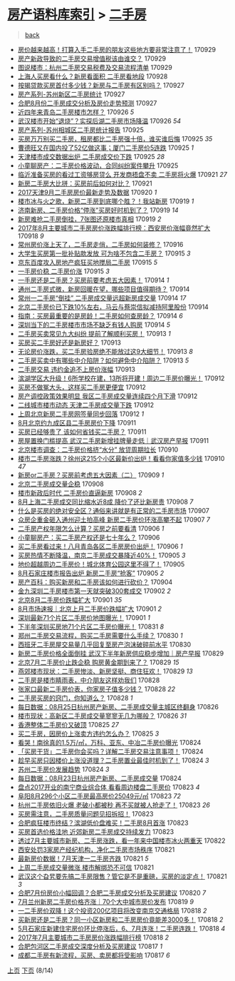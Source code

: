 [房产语料库索引](../../README.md)  > [二手房](二手房.md)
====
> [back](../README.md)

- [房价越来越高！打算入手二手房的朋友这些地方要非常注意了！](http://jkwz.applinzi.com/ittc/7018787252896007185.html#%E6%88%BF%E4%BB%B7%E8%B6%8A%E6%9D%A5%E8%B6%8A%E9%AB%98%EF%BC%81%E6%89%93%E7%AE%97%E5%85%A5%E6%89%8B%E4%BA%8C%E6%89%8B%E6%88%BF%E7%9A%84%E6%9C%8B%E5%8F%8B%E8%BF%99%E4%BA%9B%E5%9C%B0%E6%96%B9%E8%A6%81%E9%9D%9E%E5%B8%B8%E6%B3%A8%E6%84%8F%E4%BA%86%EF%BC%81) 170929  
- [房产新政导致的二手房交易增值税该由谁交？](http://jkwz.applinzi.com/ittc/7018744885975450641.html#%E6%88%BF%E4%BA%A7%E6%96%B0%E6%94%BF%E5%AF%BC%E8%87%B4%E7%9A%84%E4%BA%8C%E6%89%8B%E6%88%BF%E4%BA%A4%E6%98%93%E5%A2%9E%E5%80%BC%E7%A8%8E%E8%AF%A5%E7%94%B1%E8%B0%81%E4%BA%A4%EF%BC%9F) 170929  
- [图说楼市：杭州二手房交易税费及交易流程清单](http://jkwz.applinzi.com/ittc/7018661201251402768.html#%E5%9B%BE%E8%AF%B4%E6%A5%BC%E5%B8%82%EF%BC%9A%E6%9D%AD%E5%B7%9E%E4%BA%8C%E6%89%8B%E6%88%BF%E4%BA%A4%E6%98%93%E7%A8%8E%E8%B4%B9%E5%8F%8A%E4%BA%A4%E6%98%93%E6%B5%81%E7%A8%8B%E6%B8%85%E5%8D%95) 170929  
- [上海人买房看什么？新房看面积 二手房看地段](http://jkwz.applinzi.com/ittc/7018252795264893968.html#%E4%B8%8A%E6%B5%B7%E4%BA%BA%E4%B9%B0%E6%88%BF%E7%9C%8B%E4%BB%80%E4%B9%88%EF%BC%9F%E6%96%B0%E6%88%BF%E7%9C%8B%E9%9D%A2%E7%A7%AF+%E4%BA%8C%E6%89%8B%E6%88%BF%E7%9C%8B%E5%9C%B0%E6%AE%B5) 170928  
- [按揭贷款买房首付多少钱？新房与二手房有区别吗？](http://jkwz.applinzi.com/ittc/7018060714487579665.html#%E6%8C%89%E6%8F%AD%E8%B4%B7%E6%AC%BE%E4%B9%B0%E6%88%BF%E9%A6%96%E4%BB%98%E5%A4%9A%E5%B0%91%E9%92%B1%EF%BC%9F%E6%96%B0%E6%88%BF%E4%B8%8E%E4%BA%8C%E6%89%8B%E6%88%BF%E6%9C%89%E5%8C%BA%E5%88%AB%E5%90%97%EF%BC%9F) 170927  
- [房产系列-苏州新区二手房统计](http://jkwz.applinzi.com/ittc/7018048321409778704.html#%E6%88%BF%E4%BA%A7%E7%B3%BB%E5%88%97-%E8%8B%8F%E5%B7%9E%E6%96%B0%E5%8C%BA%E4%BA%8C%E6%89%8B%E6%88%BF%E7%BB%9F%E8%AE%A1) 170927  
- [合肥8月份二手房成交分析及房价走势预测](http://jkwz.applinzi.com/ittc/7017940845200933904.html#%E5%90%88%E8%82%A58%E6%9C%88%E4%BB%BD%E4%BA%8C%E6%89%8B%E6%88%BF%E6%88%90%E4%BA%A4%E5%88%86%E6%9E%90%E5%8F%8A%E6%88%BF%E4%BB%B7%E8%B5%B0%E5%8A%BF%E9%A2%84%E6%B5%8B) 170927  
- [近四年来青岛二手房楼市怎样？](http://jkwz.applinzi.com/ittc/7017564027776140304.html#%E8%BF%91%E5%9B%9B%E5%B9%B4%E6%9D%A5%E9%9D%92%E5%B2%9B%E4%BA%8C%E6%89%8B%E6%88%BF%E6%A5%BC%E5%B8%82%E6%80%8E%E6%A0%B7%EF%BC%9F) 170926 *5* 
- [武汉楼市开始“退烧”？实探后湖二手房市场降温](http://jkwz.applinzi.com/ittc/7017537487298364432.html#%E6%AD%A6%E6%B1%89%E6%A5%BC%E5%B8%82%E5%BC%80%E5%A7%8B%E2%80%9C%E9%80%80%E7%83%A7%E2%80%9D%EF%BC%9F%E5%AE%9E%E6%8E%A2%E5%90%8E%E6%B9%96%E4%BA%8C%E6%89%8B%E6%88%BF%E5%B8%82%E5%9C%BA%E9%99%8D%E6%B8%A9) 170926 *54* 
- [房产系列-苏州相城区二手房统计报告](http://jkwz.applinzi.com/ittc/7017363232283690001.html#%E6%88%BF%E4%BA%A7%E7%B3%BB%E5%88%97-%E8%8B%8F%E5%B7%9E%E7%9B%B8%E5%9F%8E%E5%8C%BA%E4%BA%8C%E6%89%8B%E6%88%BF%E7%BB%9F%E8%AE%A1%E6%8A%A5%E5%91%8A) 170925  
- [买房万万别买二手房，租房都比二手房强十倍，谁买谁后悔](http://jkwz.applinzi.com/ittc/7017360274275959825.html#%E4%B9%B0%E6%88%BF%E4%B8%87%E4%B8%87%E5%88%AB%E4%B9%B0%E4%BA%8C%E6%89%8B%E6%88%BF%EF%BC%8C%E7%A7%9F%E6%88%BF%E9%83%BD%E6%AF%94%E4%BA%8C%E6%89%8B%E6%88%BF%E5%BC%BA%E5%8D%81%E5%80%8D%EF%BC%8C%E8%B0%81%E4%B9%B0%E8%B0%81%E5%90%8E%E6%82%94) 170925 *35* 
- [曹德旺又在国内投了52亿做这事；厦门二手房价5连跌](http://jkwz.applinzi.com/ittc/7017282893687292944.html#%E6%9B%B9%E5%BE%B7%E6%97%BA%E5%8F%88%E5%9C%A8%E5%9B%BD%E5%86%85%E6%8A%95%E4%BA%8652%E4%BA%BF%E5%81%9A%E8%BF%99%E4%BA%8B%EF%BC%9B%E5%8E%A6%E9%97%A8%E4%BA%8C%E6%89%8B%E6%88%BF%E4%BB%B75%E8%BF%9E%E8%B7%8C) 170925 *1* 
- [天津楼市成交数据出炉 二手房成交价下跌](http://jkwz.applinzi.com/ittc/7017197995626595345.html#%E5%A4%A9%E6%B4%A5%E6%A5%BC%E5%B8%82%E6%88%90%E4%BA%A4%E6%95%B0%E6%8D%AE%E5%87%BA%E7%82%89+%E4%BA%8C%E6%89%8B%E6%88%BF%E6%88%90%E4%BA%A4%E4%BB%B7%E4%B8%8B%E8%B7%8C) 170925 *28* 
- [小童聊房产：二手房价格波动，合同纠纷案件攀升](http://jkwz.applinzi.com/ittc/7017166679531062288.html#%E5%B0%8F%E7%AB%A5%E8%81%8A%E6%88%BF%E4%BA%A7%EF%BC%9A%E4%BA%8C%E6%89%8B%E6%88%BF%E4%BB%B7%E6%A0%BC%E6%B3%A2%E5%8A%A8%EF%BC%8C%E5%90%88%E5%90%8C%E7%BA%A0%E7%BA%B7%E6%A1%88%E4%BB%B6%E6%94%80%E5%8D%87) 170925  
- [临沂准备买房的看过工资够房贷么 开发商捂盘不卖 二手房将火爆](http://jkwz.applinzi.com/ittc/7015802893486261264.html#%E4%B8%B4%E6%B2%82%E5%87%86%E5%A4%87%E4%B9%B0%E6%88%BF%E7%9A%84%E7%9C%8B%E8%BF%87%E5%B7%A5%E8%B5%84%E5%A4%9F%E6%88%BF%E8%B4%B7%E4%B9%88+%E5%BC%80%E5%8F%91%E5%95%86%E6%8D%82%E7%9B%98%E4%B8%8D%E5%8D%96+%E4%BA%8C%E6%89%8B%E6%88%BF%E5%B0%86%E7%81%AB%E7%88%86) 170921 *27* 
- [新房二手房大比拼：买房前后如何对比？](http://jkwz.applinzi.com/ittc/7015695078750946320.html#%E6%96%B0%E6%88%BF%E4%BA%8C%E6%89%8B%E6%88%BF%E5%A4%A7%E6%AF%94%E6%8B%BC%EF%BC%9A%E4%B9%B0%E6%88%BF%E5%89%8D%E5%90%8E%E5%A6%82%E4%BD%95%E5%AF%B9%E6%AF%94%EF%BC%9F) 170921  
- [2017天津9月二手房房价最新走势及数据](http://jkwz.applinzi.com/ittc/7015340125641507856.html#2017%E5%A4%A9%E6%B4%A59%E6%9C%88%E4%BA%8C%E6%89%8B%E6%88%BF%E6%88%BF%E4%BB%B7%E6%9C%80%E6%96%B0%E8%B5%B0%E5%8A%BF%E5%8F%8A%E6%95%B0%E6%8D%AE) 170920 *1* 
- [楼市冰与火之歌，新房二手房到底哪个胜？！我站新房](http://jkwz.applinzi.com/ittc/7015115264444859409.html#%E6%A5%BC%E5%B8%82%E5%86%B0%E4%B8%8E%E7%81%AB%E4%B9%8B%E6%AD%8C%EF%BC%8C%E6%96%B0%E6%88%BF%E4%BA%8C%E6%89%8B%E6%88%BF%E5%88%B0%E5%BA%95%E5%93%AA%E4%B8%AA%E8%83%9C%EF%BC%9F%EF%BC%81%E6%88%91%E7%AB%99%E6%96%B0%E6%88%BF) 170919 *1* 
- [济南新房、二手房价格“停涨”买房好时机到了？](http://jkwz.applinzi.com/ittc/7015073281512834064.html#%E6%B5%8E%E5%8D%97%E6%96%B0%E6%88%BF%E3%80%81%E4%BA%8C%E6%89%8B%E6%88%BF%E4%BB%B7%E6%A0%BC%E2%80%9C%E5%81%9C%E6%B6%A8%E2%80%9D%E4%B9%B0%E6%88%BF%E5%A5%BD%E6%97%B6%E6%9C%BA%E5%88%B0%E4%BA%86%EF%BC%9F) 170919 *14* 
- [新房难抢二手房倒挂，7张图还原楼市真相](http://jkwz.applinzi.com/ittc/7014965533710222352.html#%E6%96%B0%E6%88%BF%E9%9A%BE%E6%8A%A2%E4%BA%8C%E6%89%8B%E6%88%BF%E5%80%92%E6%8C%82%EF%BC%8C7%E5%BC%A0%E5%9B%BE%E8%BF%98%E5%8E%9F%E6%A5%BC%E5%B8%82%E7%9C%9F%E7%9B%B8) 170919 *2* 
- [2017年8月主要城市二手房房价涨跌幅排行榜：西安房价涨幅竟然扩大](http://jkwz.applinzi.com/ittc/7014623207171294225.html#2017%E5%B9%B48%E6%9C%88%E4%B8%BB%E8%A6%81%E5%9F%8E%E5%B8%82%E4%BA%8C%E6%89%8B%E6%88%BF%E6%88%BF%E4%BB%B7%E6%B6%A8%E8%B7%8C%E5%B9%85%E6%8E%92%E8%A1%8C%E6%A6%9C%EF%BC%9A%E8%A5%BF%E5%AE%89%E6%88%BF%E4%BB%B7%E6%B6%A8%E5%B9%85%E7%AB%9F%E7%84%B6%E6%89%A9%E5%A4%A7) 170918 *9* 
- [常州房价涨上天了，二手房走俏，二手房如何装修？](http://jkwz.applinzi.com/ittc/7013945391366800401.html#%E5%B8%B8%E5%B7%9E%E6%88%BF%E4%BB%B7%E6%B6%A8%E4%B8%8A%E5%A4%A9%E4%BA%86%EF%BC%8C%E4%BA%8C%E6%89%8B%E6%88%BF%E8%B5%B0%E4%BF%8F%EF%BC%8C%E4%BA%8C%E6%89%8B%E6%88%BF%E5%A6%82%E4%BD%95%E8%A3%85%E4%BF%AE%EF%BC%9F) 170916  
- [大学生买房第一批补贴款发放 可为啥不包含二手房？](http://jkwz.applinzi.com/ittc/7013671433300083729.html#%E5%A4%A7%E5%AD%A6%E7%94%9F%E4%B9%B0%E6%88%BF%E7%AC%AC%E4%B8%80%E6%89%B9%E8%A1%A5%E8%B4%B4%E6%AC%BE%E5%8F%91%E6%94%BE+%E5%8F%AF%E4%B8%BA%E5%95%A5%E4%B8%8D%E5%8C%85%E5%90%AB%E4%BA%8C%E6%89%8B%E6%88%BF%EF%BC%9F) 170915 *3* 
- [京东百度攻入房地产疯狂买地搅局二手房](http://jkwz.applinzi.com/ittc/7013568227807069201.html#%E4%BA%AC%E4%B8%9C%E7%99%BE%E5%BA%A6%E6%94%BB%E5%85%A5%E6%88%BF%E5%9C%B0%E4%BA%A7%E7%96%AF%E7%8B%82%E4%B9%B0%E5%9C%B0%E6%90%85%E5%B1%80%E4%BA%8C%E6%89%8B%E6%88%BF) 170915 *5* 
- [一手房价稳 二手房价涨](http://jkwz.applinzi.com/ittc/7013480106616685584.html#%E4%B8%80%E6%89%8B%E6%88%BF%E4%BB%B7%E7%A8%B3+%E4%BA%8C%E6%89%8B%E6%88%BF%E4%BB%B7%E6%B6%A8) 170915 *3* 
- [一手房还是二手房？买房前要考虑五大因素！](http://jkwz.applinzi.com/ittc/7013224435648300049.html#%E4%B8%80%E6%89%8B%E6%88%BF%E8%BF%98%E6%98%AF%E4%BA%8C%E6%89%8B%E6%88%BF%EF%BC%9F%E4%B9%B0%E6%88%BF%E5%89%8D%E8%A6%81%E8%80%83%E8%99%91%E4%BA%94%E5%A4%A7%E5%9B%A0%E7%B4%A0%EF%BC%81) 170914 *1* 
- [通州二手房式微，新房回暖在望，哪些项目值得期待？](http://jkwz.applinzi.com/ittc/7013207912523236368.html#%E9%80%9A%E5%B7%9E%E4%BA%8C%E6%89%8B%E6%88%BF%E5%BC%8F%E5%BE%AE%EF%BC%8C%E6%96%B0%E6%88%BF%E5%9B%9E%E6%9A%96%E5%9C%A8%E6%9C%9B%EF%BC%8C%E5%93%AA%E4%BA%9B%E9%A1%B9%E7%9B%AE%E5%80%BC%E5%BE%97%E6%9C%9F%E5%BE%85%EF%BC%9F) 170914  
- [常州一二手房“倒挂” 二手房成交量远超新房成交量](http://jkwz.applinzi.com/ittc/7013208554738287633.html#%E5%B8%B8%E5%B7%9E%E4%B8%80%E4%BA%8C%E6%89%8B%E6%88%BF%E2%80%9C%E5%80%92%E6%8C%82%E2%80%9D+%E4%BA%8C%E6%89%8B%E6%88%BF%E6%88%90%E4%BA%A4%E9%87%8F%E8%BF%9C%E8%B6%85%E6%96%B0%E6%88%BF%E6%88%90%E4%BA%A4%E9%87%8F) 170914 *17* 
- [北京二手房价已下跌10%左右，马云与蔡崇信拟减持阿里股份](http://jkwz.applinzi.com/ittc/7013192310161146640.html#%E5%8C%97%E4%BA%AC%E4%BA%8C%E6%89%8B%E6%88%BF%E4%BB%B7%E5%B7%B2%E4%B8%8B%E8%B7%8C10%25%E5%B7%A6%E5%8F%B3%EF%BC%8C%E9%A9%AC%E4%BA%91%E4%B8%8E%E8%94%A1%E5%B4%87%E4%BF%A1%E6%8B%9F%E5%87%8F%E6%8C%81%E9%98%BF%E9%87%8C%E8%82%A1%E4%BB%BD) 170914  
- [指南：买房最重要的是房龄！二手房如何查房龄？](http://jkwz.applinzi.com/ittc/7013097710943732752.html#%E6%8C%87%E5%8D%97%EF%BC%9A%E4%B9%B0%E6%88%BF%E6%9C%80%E9%87%8D%E8%A6%81%E7%9A%84%E6%98%AF%E6%88%BF%E9%BE%84%EF%BC%81%E4%BA%8C%E6%89%8B%E6%88%BF%E5%A6%82%E4%BD%95%E6%9F%A5%E6%88%BF%E9%BE%84%EF%BC%9F) 170914 *6* 
- [深圳当下的二手房楼市市场不缺乏有钱人购房](http://jkwz.applinzi.com/ittc/7013084203145757713.html#%E6%B7%B1%E5%9C%B3%E5%BD%93%E4%B8%8B%E7%9A%84%E4%BA%8C%E6%89%8B%E6%88%BF%E6%A5%BC%E5%B8%82%E5%B8%82%E5%9C%BA%E4%B8%8D%E7%BC%BA%E4%B9%8F%E6%9C%89%E9%92%B1%E4%BA%BA%E8%B4%AD%E6%88%BF) 170914 *5* 
- [二手房买卖常见九大纠纷 提前了解顺利买房！](http://jkwz.applinzi.com/ittc/7012860519537706000.html#%E4%BA%8C%E6%89%8B%E6%88%BF%E4%B9%B0%E5%8D%96%E5%B8%B8%E8%A7%81%E4%B9%9D%E5%A4%A7%E7%BA%A0%E7%BA%B7+%E6%8F%90%E5%89%8D%E4%BA%86%E8%A7%A3%E9%A1%BA%E5%88%A9%E4%B9%B0%E6%88%BF%EF%BC%81) 170913 *1* 
- [买房买二手房好还是新房好？](http://jkwz.applinzi.com/ittc/7012843145082176528.html#%E4%B9%B0%E6%88%BF%E4%B9%B0%E4%BA%8C%E6%89%8B%E6%88%BF%E5%A5%BD%E8%BF%98%E6%98%AF%E6%96%B0%E6%88%BF%E5%A5%BD%EF%BC%9F) 170913  
- [无论房价涨跌，买二手房验房绝不能放过这9大细节！](http://jkwz.applinzi.com/ittc/7012831603460670480.html#%E6%97%A0%E8%AE%BA%E6%88%BF%E4%BB%B7%E6%B6%A8%E8%B7%8C%EF%BC%8C%E4%B9%B0%E4%BA%8C%E6%89%8B%E6%88%BF%E9%AA%8C%E6%88%BF%E7%BB%9D%E4%B8%8D%E8%83%BD%E6%94%BE%E8%BF%87%E8%BF%999%E5%A4%A7%E7%BB%86%E8%8A%82%EF%BC%81) 170913 *8* 
- [二手房买卖中有哪些中介陷阱？如何避免中介陷阱？](http://jkwz.applinzi.com/ittc/7012737572563059728.html#%E4%BA%8C%E6%89%8B%E6%88%BF%E4%B9%B0%E5%8D%96%E4%B8%AD%E6%9C%89%E5%93%AA%E4%BA%9B%E4%B8%AD%E4%BB%8B%E9%99%B7%E9%98%B1%EF%BC%9F%E5%A6%82%E4%BD%95%E9%81%BF%E5%85%8D%E4%B8%AD%E4%BB%8B%E9%99%B7%E9%98%B1%EF%BC%9F) 170913 *5* 
- [二手房交易 违约金追不上房价涨幅](http://jkwz.applinzi.com/ittc/7012598265906987792.html#%E4%BA%8C%E6%89%8B%E6%88%BF%E4%BA%A4%E6%98%93+%E8%BF%9D%E7%BA%A6%E9%87%91%E8%BF%BD%E4%B8%8D%E4%B8%8A%E6%88%BF%E4%BB%B7%E6%B6%A8%E5%B9%85) 170913  
- [滨湖学区大升级！6所学校在建，13所将开建！周边二手房价曝光！](http://jkwz.applinzi.com/ittc/7012536863016092432.html#%E6%BB%A8%E6%B9%96%E5%AD%A6%E5%8C%BA%E5%A4%A7%E5%8D%87%E7%BA%A7%EF%BC%816%E6%89%80%E5%AD%A6%E6%A0%A1%E5%9C%A8%E5%BB%BA%EF%BC%8C13%E6%89%80%E5%B0%86%E5%BC%80%E5%BB%BA%EF%BC%81%E5%91%A8%E8%BE%B9%E4%BA%8C%E6%89%8B%E6%88%BF%E4%BB%B7%E6%9B%9D%E5%85%89%EF%BC%81) 170912  
- [买房不做冤大头，这样买二手房更便宜](http://jkwz.applinzi.com/ittc/7012506799071298576.html#%E4%B9%B0%E6%88%BF%E4%B8%8D%E5%81%9A%E5%86%A4%E5%A4%A7%E5%A4%B4%EF%BC%8C%E8%BF%99%E6%A0%B7%E4%B9%B0%E4%BA%8C%E6%89%8B%E6%88%BF%E6%9B%B4%E4%BE%BF%E5%AE%9C) 170912  
- [房产调控政策效果明显 我区二手房成交量连续四个月下滑](http://jkwz.applinzi.com/ittc/7012434852752933648.html#%E6%88%BF%E4%BA%A7%E8%B0%83%E6%8E%A7%E6%94%BF%E7%AD%96%E6%95%88%E6%9E%9C%E6%98%8E%E6%98%BE+%E6%88%91%E5%8C%BA%E4%BA%8C%E6%89%8B%E6%88%BF%E6%88%90%E4%BA%A4%E9%87%8F%E8%BF%9E%E7%BB%AD%E5%9B%9B%E4%B8%AA%E6%9C%88%E4%B8%8B%E6%BB%91) 170912  
- [二线城市楼市动态 天津二手房成交量下跌](http://jkwz.applinzi.com/ittc/7012415735257891600.html#%E4%BA%8C%E7%BA%BF%E5%9F%8E%E5%B8%82%E6%A5%BC%E5%B8%82%E5%8A%A8%E6%80%81+%E5%A4%A9%E6%B4%A5%E4%BA%8C%E6%89%8B%E6%88%BF%E6%88%90%E4%BA%A4%E9%87%8F%E4%B8%8B%E8%B7%8C) 170912  
- [上周北京新房二手房网签量同步回落](http://jkwz.applinzi.com/ittc/7012344659060458512.html#%E4%B8%8A%E5%91%A8%E5%8C%97%E4%BA%AC%E6%96%B0%E6%88%BF%E4%BA%8C%E6%89%8B%E6%88%BF%E7%BD%91%E7%AD%BE%E9%87%8F%E5%90%8C%E6%AD%A5%E5%9B%9E%E8%90%BD) 170912 *1* 
- [8月北京约九成区县二手房房价下降](http://jkwz.applinzi.com/ittc/7012080808972780305.html#8%E6%9C%88%E5%8C%97%E4%BA%AC%E7%BA%A6%E4%B9%9D%E6%88%90%E5%8C%BA%E5%8E%BF%E4%BA%8C%E6%89%8B%E6%88%BF%E6%88%BF%E4%BB%B7%E4%B8%8B%E9%99%8D) 170911  
- [买房已经够贵了 该如何省钱买二手房？](http://jkwz.applinzi.com/ittc/7012040840174896144.html#%E4%B9%B0%E6%88%BF%E5%B7%B2%E7%BB%8F%E5%A4%9F%E8%B4%B5%E4%BA%86+%E8%AF%A5%E5%A6%82%E4%BD%95%E7%9C%81%E9%92%B1%E4%B9%B0%E4%BA%8C%E6%89%8B%E6%88%BF%EF%BC%9F) 170911  
- [房屋置换门槛提高 武汉二手房新增挂牌量走低｜武汉房产早报](http://jkwz.applinzi.com/ittc/7011967553549894417.html#%E6%88%BF%E5%B1%8B%E7%BD%AE%E6%8D%A2%E9%97%A8%E6%A7%9B%E6%8F%90%E9%AB%98+%E6%AD%A6%E6%B1%89%E4%BA%8C%E6%89%8B%E6%88%BF%E6%96%B0%E5%A2%9E%E6%8C%82%E7%89%8C%E9%87%8F%E8%B5%B0%E4%BD%8E%EF%BD%9C%E6%AD%A6%E6%B1%89%E6%88%BF%E4%BA%A7%E6%97%A9%E6%8A%A5) 170911  
- [北京楼市调查：二手房价格挤“水分” 放贷周期拉长](http://jkwz.applinzi.com/ittc/7011771037254173457.html#%E5%8C%97%E4%BA%AC%E6%A5%BC%E5%B8%82%E8%B0%83%E6%9F%A5%EF%BC%9A%E4%BA%8C%E6%89%8B%E6%88%BF%E4%BB%B7%E6%A0%BC%E6%8C%A4%E2%80%9C%E6%B0%B4%E5%88%86%E2%80%9D+%E6%94%BE%E8%B4%B7%E5%91%A8%E6%9C%9F%E6%8B%89%E9%95%BF) 170910  
- [楼市二手房涨跌？徐州这215个小区最新价出炉！看看你家值多少钱](http://jkwz.applinzi.com/ittc/7011609662431167505.html#%E6%A5%BC%E5%B8%82%E4%BA%8C%E6%89%8B%E6%88%BF%E6%B6%A8%E8%B7%8C%EF%BC%9F%E5%BE%90%E5%B7%9E%E8%BF%99215%E4%B8%AA%E5%B0%8F%E5%8C%BA%E6%9C%80%E6%96%B0%E4%BB%B7%E5%87%BA%E7%82%89%EF%BC%81%E7%9C%8B%E7%9C%8B%E4%BD%A0%E5%AE%B6%E5%80%BC%E5%A4%9A%E5%B0%91%E9%92%B1) 170910 *47* 
- [新房or二手房？买房前考虑五大因素（二）](http://jkwz.applinzi.com/ittc/7011198649177211920.html#%E6%96%B0%E6%88%BFor%E4%BA%8C%E6%89%8B%E6%88%BF%EF%BC%9F%E4%B9%B0%E6%88%BF%E5%89%8D%E8%80%83%E8%99%91%E4%BA%94%E5%A4%A7%E5%9B%A0%E7%B4%A0%EF%BC%88%E4%BA%8C%EF%BC%89) 170909 *1* 
- [北京二手房成交量企稳](http://jkwz.applinzi.com/ittc/7010823278418215697.html#%E5%8C%97%E4%BA%AC%E4%BA%8C%E6%89%8B%E6%88%BF%E6%88%90%E4%BA%A4%E9%87%8F%E4%BC%81%E7%A8%B3) 170908  
- [楼市新政后时代 二手房价直逼新房](http://jkwz.applinzi.com/ittc/7010762046847845392.html#%E6%A5%BC%E5%B8%82%E6%96%B0%E6%94%BF%E5%90%8E%E6%97%B6%E4%BB%A3+%E4%BA%8C%E6%89%8B%E6%88%BF%E4%BB%B7%E7%9B%B4%E9%80%BC%E6%96%B0%E6%88%BF) 170908 *2* 
- [8月上海二手房成交同比缩水近8成 降价了还比新房贵](http://jkwz.applinzi.com/ittc/7010748994798748689.html#8%E6%9C%88%E4%B8%8A%E6%B5%B7%E4%BA%8C%E6%89%8B%E6%88%BF%E6%88%90%E4%BA%A4%E5%90%8C%E6%AF%94%E7%BC%A9%E6%B0%B4%E8%BF%918%E6%88%90+%E9%99%8D%E4%BB%B7%E4%BA%86%E8%BF%98%E6%AF%94%E6%96%B0%E6%88%BF%E8%B4%B5) 170908 *7* 
- [什么是买房的绝对安全区？通俗来讲就是有正常的二手房市场](http://jkwz.applinzi.com/ittc/7010627690070279184.html#%E4%BB%80%E4%B9%88%E6%98%AF%E4%B9%B0%E6%88%BF%E7%9A%84%E7%BB%9D%E5%AF%B9%E5%AE%89%E5%85%A8%E5%8C%BA%EF%BC%9F%E9%80%9A%E4%BF%97%E6%9D%A5%E8%AE%B2%E5%B0%B1%E6%98%AF%E6%9C%89%E6%AD%A3%E5%B8%B8%E7%9A%84%E4%BA%8C%E6%89%8B%E6%88%BF%E5%B8%82%E5%9C%BA) 170907  
- [众房企重金砸入通州迎土拍高峰 新房二手房价环涨高攀不起](http://jkwz.applinzi.com/ittc/7010602252895781904.html#%E4%BC%97%E6%88%BF%E4%BC%81%E9%87%8D%E9%87%91%E7%A0%B8%E5%85%A5%E9%80%9A%E5%B7%9E%E8%BF%8E%E5%9C%9F%E6%8B%8D%E9%AB%98%E5%B3%B0+%E6%96%B0%E6%88%BF%E4%BA%8C%E6%89%8B%E6%88%BF%E4%BB%B7%E7%8E%AF%E6%B6%A8%E9%AB%98%E6%94%80%E4%B8%8D%E8%B5%B7) 170907 *7* 
- [二手房产权年限怎么计算？买房之前要看清](http://jkwz.applinzi.com/ittc/7010242497492812817.html#%E4%BA%8C%E6%89%8B%E6%88%BF%E4%BA%A7%E6%9D%83%E5%B9%B4%E9%99%90%E6%80%8E%E4%B9%88%E8%AE%A1%E7%AE%97%EF%BC%9F%E4%B9%B0%E6%88%BF%E4%B9%8B%E5%89%8D%E8%A6%81%E7%9C%8B%E6%B8%85) 170906 *1* 
- [小童聊房产：买二手房产权还是七十年么？](http://jkwz.applinzi.com/ittc/7010200017229579280.html#%E5%B0%8F%E7%AB%A5%E8%81%8A%E6%88%BF%E4%BA%A7%EF%BC%9A%E4%B9%B0%E4%BA%8C%E6%89%8B%E6%88%BF%E4%BA%A7%E6%9D%83%E8%BF%98%E6%98%AF%E4%B8%83%E5%8D%81%E5%B9%B4%E4%B9%88%EF%BC%9F) 170906  
- [买二手房看过来！八月青岛各区二手房房价出炉！](http://jkwz.applinzi.com/ittc/7009976004301554705.html#%E4%B9%B0%E4%BA%8C%E6%89%8B%E6%88%BF%E7%9C%8B%E8%BF%87%E6%9D%A5%EF%BC%81%E5%85%AB%E6%9C%88%E9%9D%92%E5%B2%9B%E5%90%84%E5%8C%BA%E4%BA%8C%E6%89%8B%E6%88%BF%E6%88%BF%E4%BB%B7%E5%87%BA%E7%82%89%EF%BC%81) 170906 *1* 
- [买房热情不断降温，南京二手房成交暴降近40%！](http://jkwz.applinzi.com/ittc/7009850436763517968.html#%E4%B9%B0%E6%88%BF%E7%83%AD%E6%83%85%E4%B8%8D%E6%96%AD%E9%99%8D%E6%B8%A9%EF%BC%8C%E5%8D%97%E4%BA%AC%E4%BA%8C%E6%89%8B%E6%88%BF%E6%88%90%E4%BA%A4%E6%9A%B4%E9%99%8D%E8%BF%9140%25%EF%BC%81) 170905 *3* 
- [地价超越周边二手房价！城北体育公园这里不得了！](http://jkwz.applinzi.com/ittc/7009771796746994705.html#%E5%9C%B0%E4%BB%B7%E8%B6%85%E8%B6%8A%E5%91%A8%E8%BE%B9%E4%BA%8C%E6%89%8B%E6%88%BF%E4%BB%B7%EF%BC%81%E5%9F%8E%E5%8C%97%E4%BD%93%E8%82%B2%E5%85%AC%E5%9B%AD%E8%BF%99%E9%87%8C%E4%B8%8D%E5%BE%97%E4%BA%86%EF%BC%81) 170905  
- [8月石家庄楼市报告出炉 新房二手房“抢客”](http://jkwz.applinzi.com/ittc/7009754175322457104.html#8%E6%9C%88%E7%9F%B3%E5%AE%B6%E5%BA%84%E6%A5%BC%E5%B8%82%E6%8A%A5%E5%91%8A%E5%87%BA%E7%82%89+%E6%96%B0%E6%88%BF%E4%BA%8C%E6%89%8B%E6%88%BF%E2%80%9C%E6%8A%A2%E5%AE%A2%E2%80%9D) 170905 *2* 
- [房产百科：购买新房和二手房该如何进行砍价？](http://jkwz.applinzi.com/ittc/7009385962470376465.html#%E6%88%BF%E4%BA%A7%E7%99%BE%E7%A7%91%EF%BC%9A%E8%B4%AD%E4%B9%B0%E6%96%B0%E6%88%BF%E5%92%8C%E4%BA%8C%E6%89%8B%E6%88%BF%E8%AF%A5%E5%A6%82%E4%BD%95%E8%BF%9B%E8%A1%8C%E7%A0%8D%E4%BB%B7%EF%BC%9F) 170904  
- [金九深圳二手房楼市第一天就突破300套成交](http://jkwz.applinzi.com/ittc/7008653805556859920.html#%E9%87%91%E4%B9%9D%E6%B7%B1%E5%9C%B3%E4%BA%8C%E6%89%8B%E6%88%BF%E6%A5%BC%E5%B8%82%E7%AC%AC%E4%B8%80%E5%A4%A9%E5%B0%B1%E7%AA%81%E7%A0%B4300%E5%A5%97%E6%88%90%E4%BA%A4) 170902 *2* 
- [北京8月二手房价跌幅扩大](http://jkwz.applinzi.com/ittc/7008433320495678480.html#%E5%8C%97%E4%BA%AC8%E6%9C%88%E4%BA%8C%E6%89%8B%E6%88%BF%E4%BB%B7%E8%B7%8C%E5%B9%85%E6%89%A9%E5%A4%A7) 170901 *35* 
- [8月市场速报｜北京上月二手房价跌幅扩大](http://jkwz.applinzi.com/ittc/7008431193236964368.html#8%E6%9C%88%E5%B8%82%E5%9C%BA%E9%80%9F%E6%8A%A5%EF%BD%9C%E5%8C%97%E4%BA%AC%E4%B8%8A%E6%9C%88%E4%BA%8C%E6%89%8B%E6%88%BF%E4%BB%B7%E8%B7%8C%E5%B9%85%E6%89%A9%E5%A4%A7) 170901 *2* 
- [深圳最新71个片区二手房价地图曝光！](http://jkwz.applinzi.com/ittc/7008282148250059793.html#%E6%B7%B1%E5%9C%B3%E6%9C%80%E6%96%B071%E4%B8%AA%E7%89%87%E5%8C%BA%E4%BA%8C%E6%89%8B%E6%88%BF%E4%BB%B7%E5%9C%B0%E5%9B%BE%E6%9B%9D%E5%85%89%EF%BC%81) 170901 *1* 
- [下半年深圳买房地71个片区二手房价曝光！](http://jkwz.applinzi.com/ittc/7008001824215532560.html#%E4%B8%8B%E5%8D%8A%E5%B9%B4%E6%B7%B1%E5%9C%B3%E4%B9%B0%E6%88%BF%E5%9C%B071%E4%B8%AA%E7%89%87%E5%8C%BA%E4%BA%8C%E6%89%8B%E6%88%BF%E4%BB%B7%E6%9B%9D%E5%85%89%EF%BC%81) 170831 *8* 
- [郑州二手房交易流程，购买二手房需要什么手续？](http://jkwz.applinzi.com/ittc/7007622534928008208.html#%E9%83%91%E5%B7%9E%E4%BA%8C%E6%89%8B%E6%88%BF%E4%BA%A4%E6%98%93%E6%B5%81%E7%A8%8B%EF%BC%8C%E8%B4%AD%E4%B9%B0%E4%BA%8C%E6%89%8B%E6%88%BF%E9%9C%80%E8%A6%81%E4%BB%80%E4%B9%88%E6%89%8B%E7%BB%AD%EF%BC%9F) 170830 *1* 
- [西班牙二手房屋交易量几乎回复至房产泡沫破碎前水平](http://jkwz.applinzi.com/ittc/7007525390640481296.html#%E8%A5%BF%E7%8F%AD%E7%89%99%E4%BA%8C%E6%89%8B%E6%88%BF%E5%B1%8B%E4%BA%A4%E6%98%93%E9%87%8F%E5%87%A0%E4%B9%8E%E5%9B%9E%E5%A4%8D%E8%87%B3%E6%88%BF%E4%BA%A7%E6%B3%A1%E6%B2%AB%E7%A0%B4%E7%A2%8E%E5%89%8D%E6%B0%B4%E5%B9%B3) 170830  
- [新房二手房价格全面倒挂 武汉下半年新房供应稳步增加｜房产早报](http://jkwz.applinzi.com/ittc/7007157858603631632.html#%E6%96%B0%E6%88%BF%E4%BA%8C%E6%89%8B%E6%88%BF%E4%BB%B7%E6%A0%BC%E5%85%A8%E9%9D%A2%E5%80%92%E6%8C%82+%E6%AD%A6%E6%B1%89%E4%B8%8B%E5%8D%8A%E5%B9%B4%E6%96%B0%E6%88%BF%E4%BE%9B%E5%BA%94%E7%A8%B3%E6%AD%A5%E5%A2%9E%E5%8A%A0%EF%BD%9C%E6%88%BF%E4%BA%A7%E6%97%A9%E6%8A%A5) 170829  
- [北京7月二手房价止跌企稳 购房黄金期到来了？](http://jkwz.applinzi.com/ittc/7007156996623827984.html#%E5%8C%97%E4%BA%AC7%E6%9C%88%E4%BA%8C%E6%89%8B%E6%88%BF%E4%BB%B7%E6%AD%A2%E8%B7%8C%E4%BC%81%E7%A8%B3+%E8%B4%AD%E6%88%BF%E9%BB%84%E9%87%91%E6%9C%9F%E5%88%B0%E6%9D%A5%E4%BA%86%EF%BC%9F) 170829 *15* 
- [燕郊楼市现状：二手房惨淡、新房坚挺、商住狂欢！](http://jkwz.applinzi.com/ittc/7007148117018018832.html#%E7%87%95%E9%83%8A%E6%A5%BC%E5%B8%82%E7%8E%B0%E7%8A%B6%EF%BC%9A%E4%BA%8C%E6%89%8B%E6%88%BF%E6%83%A8%E6%B7%A1%E3%80%81%E6%96%B0%E6%88%BF%E5%9D%9A%E6%8C%BA%E3%80%81%E5%95%86%E4%BD%8F%E7%8B%82%E6%AC%A2%EF%BC%81) 170829 *13* 
- [二手房是楼市睛雨表，中介朋友这样劝我们](http://jkwz.applinzi.com/ittc/7006904154872874000.html#%E4%BA%8C%E6%89%8B%E6%88%BF%E6%98%AF%E6%A5%BC%E5%B8%82%E7%9D%9B%E9%9B%A8%E8%A1%A8%EF%BC%8C%E4%B8%AD%E4%BB%8B%E6%9C%8B%E5%8F%8B%E8%BF%99%E6%A0%B7%E5%8A%9D%E6%88%91%E4%BB%AC) 170828  
- [张家口最新二手房价表，你家房子值多少钱？](http://jkwz.applinzi.com/ittc/7006846496094553105.html#%E5%BC%A0%E5%AE%B6%E5%8F%A3%E6%9C%80%E6%96%B0%E4%BA%8C%E6%89%8B%E6%88%BF%E4%BB%B7%E8%A1%A8%EF%BC%8C%E4%BD%A0%E5%AE%B6%E6%88%BF%E5%AD%90%E5%80%BC%E5%A4%9A%E5%B0%91%E9%92%B1%EF%BC%9F) 170828 *22* 
- [二手房买房的窍门，你知道么？](http://jkwz.applinzi.com/ittc/7006810446269776913.html#%E4%BA%8C%E6%89%8B%E6%88%BF%E4%B9%B0%E6%88%BF%E7%9A%84%E7%AA%8D%E9%97%A8%EF%BC%8C%E4%BD%A0%E7%9F%A5%E9%81%93%E4%B9%88%EF%BC%9F) 170828 *1* 
- [每日数据：08月25日杭州房产新房、二手房成交量主城区终翻身](http://jkwz.applinzi.com/ittc/7005905989260542993.html#%E6%AF%8F%E6%97%A5%E6%95%B0%E6%8D%AE%EF%BC%9A08%E6%9C%8825%E6%97%A5%E6%9D%AD%E5%B7%9E%E6%88%BF%E4%BA%A7%E6%96%B0%E6%88%BF%E3%80%81%E4%BA%8C%E6%89%8B%E6%88%BF%E6%88%90%E4%BA%A4%E9%87%8F%E4%B8%BB%E5%9F%8E%E5%8C%BA%E7%BB%88%E7%BF%BB%E8%BA%AB) 170826  
- [楼市现状：高新区二手房成交量寥寥无几为哪般？](http://jkwz.applinzi.com/ittc/7005894030649721872.html#%E6%A5%BC%E5%B8%82%E7%8E%B0%E7%8A%B6%EF%BC%9A%E9%AB%98%E6%96%B0%E5%8C%BA%E4%BA%8C%E6%89%8B%E6%88%BF%E6%88%90%E4%BA%A4%E9%87%8F%E5%AF%A5%E5%AF%A5%E6%97%A0%E5%87%A0%E4%B8%BA%E5%93%AA%E8%88%AC%EF%BC%9F) 170826 *31* 
- [香港整体二手房价又破顶](http://jkwz.applinzi.com/ittc/7005785401086968848.html#%E9%A6%99%E6%B8%AF%E6%95%B4%E4%BD%93%E4%BA%8C%E6%89%8B%E6%88%BF%E4%BB%B7%E5%8F%88%E7%A0%B4%E9%A1%B6) 170825 *27* 
- [买二手房，因房价上涨卖方违约怎么办？](http://jkwz.applinzi.com/ittc/7005760952577033232.html#%E4%B9%B0%E4%BA%8C%E6%89%8B%E6%88%BF%EF%BC%8C%E5%9B%A0%E6%88%BF%E4%BB%B7%E4%B8%8A%E6%B6%A8%E5%8D%96%E6%96%B9%E8%BF%9D%E7%BA%A6%E6%80%8E%E4%B9%88%E5%8A%9E%EF%BC%9F) 170825 *3* 
- [看哭！南徐真的1.5万/㎡，万科、亚东、中冶二手房价曝光](http://jkwz.applinzi.com/ittc/7005477605334320144.html#%E7%9C%8B%E5%93%AD%EF%BC%81%E5%8D%97%E5%BE%90%E7%9C%9F%E7%9A%841.5%E4%B8%87%2F%E3%8E%A1%EF%BC%8C%E4%B8%87%E7%A7%91%E3%80%81%E4%BA%9A%E4%B8%9C%E3%80%81%E4%B8%AD%E5%86%B6%E4%BA%8C%E6%89%8B%E6%88%BF%E4%BB%B7%E6%9B%9D%E5%85%89) 170824  
- [「买房干货」二手房你会买吗？详解二手房交易注意事项！](http://jkwz.applinzi.com/ittc/7005419718675268625.html#%E3%80%8C%E4%B9%B0%E6%88%BF%E5%B9%B2%E8%B4%A7%E3%80%8D%E4%BA%8C%E6%89%8B%E6%88%BF%E4%BD%A0%E4%BC%9A%E4%B9%B0%E5%90%97%EF%BC%9F%E8%AF%A6%E8%A7%A3%E4%BA%8C%E6%89%8B%E6%88%BF%E4%BA%A4%E6%98%93%E6%B3%A8%E6%84%8F%E4%BA%8B%E9%A1%B9%EF%BC%81) 170824  
- [趁早买房只因楼价上涨没道理？二手房置业最佳时机到了！](http://jkwz.applinzi.com/ittc/7005263211765695504.html#%E8%B6%81%E6%97%A9%E4%B9%B0%E6%88%BF%E5%8F%AA%E5%9B%A0%E6%A5%BC%E4%BB%B7%E4%B8%8A%E6%B6%A8%E6%B2%A1%E9%81%93%E7%90%86%EF%BC%9F%E4%BA%8C%E6%89%8B%E6%88%BF%E7%BD%AE%E4%B8%9A%E6%9C%80%E4%BD%B3%E6%97%B6%E6%9C%BA%E5%88%B0%E4%BA%86%EF%BC%81) 170824 *3* 
- [苏州二手房价发展趋势](http://jkwz.applinzi.com/ittc/7005188137104704273.html#%E8%8B%8F%E5%B7%9E%E4%BA%8C%E6%89%8B%E6%88%BF%E4%BB%B7%E5%8F%91%E5%B1%95%E8%B6%8B%E5%8A%BF) 170824 *3* 
- [每日数据：08月23日杭州房产新房、二手房成交量](http://jkwz.applinzi.com/ittc/7005157027943547921.html#%E6%AF%8F%E6%97%A5%E6%95%B0%E6%8D%AE%EF%BC%9A08%E6%9C%8823%E6%97%A5%E6%9D%AD%E5%B7%9E%E6%88%BF%E4%BA%A7%E6%96%B0%E6%88%BF%E3%80%81%E4%BA%8C%E6%89%8B%E6%88%BF%E6%88%90%E4%BA%A4%E9%87%8F) 170824  
- [盘点2017开业的南宁商业综合体 看看周边楼盘二手房价](http://jkwz.applinzi.com/ittc/7005038913331397648.html#%E7%9B%98%E7%82%B92017%E5%BC%80%E4%B8%9A%E7%9A%84%E5%8D%97%E5%AE%81%E5%95%86%E4%B8%9A%E7%BB%BC%E5%90%88%E4%BD%93+%E7%9C%8B%E7%9C%8B%E5%91%A8%E8%BE%B9%E6%A5%BC%E7%9B%98%E4%BA%8C%E6%89%8B%E6%88%BF%E4%BB%B7) 170823 *4* 
- [阜阳8月296个小区二手房最高房价25049元/㎡](http://jkwz.applinzi.com/ittc/7005017576105837584.html#%E9%98%9C%E9%98%B38%E6%9C%88296%E4%B8%AA%E5%B0%8F%E5%8C%BA%E4%BA%8C%E6%89%8B%E6%88%BF%E6%9C%80%E9%AB%98%E6%88%BF%E4%BB%B725049%E5%85%83%2F%E3%8E%A1) 170823 *72* 
- [杭州二手房依旧火爆 老破小都被秒 再不买就被人抢走了！](http://jkwz.applinzi.com/ittc/7005013022094148625.html#%E6%9D%AD%E5%B7%9E%E4%BA%8C%E6%89%8B%E6%88%BF%E4%BE%9D%E6%97%A7%E7%81%AB%E7%88%86+%E8%80%81%E7%A0%B4%E5%B0%8F%E9%83%BD%E8%A2%AB%E7%A7%92+%E5%86%8D%E4%B8%8D%E4%B9%B0%E5%B0%B1%E8%A2%AB%E4%BA%BA%E6%8A%A2%E8%B5%B0%E4%BA%86%EF%BC%81) 170823 *26* 
- [买房需注意，二手房质量问题见招拆招！](http://jkwz.applinzi.com/ittc/7004961873165026320.html#%E4%B9%B0%E6%88%BF%E9%9C%80%E6%B3%A8%E6%84%8F%EF%BC%8C%E4%BA%8C%E6%89%8B%E6%88%BF%E8%B4%A8%E9%87%8F%E9%97%AE%E9%A2%98%E8%A7%81%E6%8B%9B%E6%8B%86%E6%8B%9B%EF%BC%81) 170823  
- [合肥疯狂楼市终结？滨湖低价盘难买！二手房8月首涨](http://jkwz.applinzi.com/ittc/7004924344227333136.html#%E5%90%88%E8%82%A5%E7%96%AF%E7%8B%82%E6%A5%BC%E5%B8%82%E7%BB%88%E7%BB%93%EF%BC%9F%E6%BB%A8%E6%B9%96%E4%BD%8E%E4%BB%B7%E7%9B%98%E9%9A%BE%E4%B9%B0%EF%BC%81%E4%BA%8C%E6%89%8B%E6%88%BF8%E6%9C%88%E9%A6%96%E6%B6%A8) 170823  
- [买房首选价格洼地 近郊新房二手房成交持续发力](http://jkwz.applinzi.com/ittc/7004780624190374928.html#%E4%B9%B0%E6%88%BF%E9%A6%96%E9%80%89%E4%BB%B7%E6%A0%BC%E6%B4%BC%E5%9C%B0+%E8%BF%91%E9%83%8A%E6%96%B0%E6%88%BF%E4%BA%8C%E6%89%8B%E6%88%BF%E6%88%90%E4%BA%A4%E6%8C%81%E7%BB%AD%E5%8F%91%E5%8A%9B) 170823  
- [透过7月主要城市新房、二手房涨跌，看一年来中国楼市冰火两重天](http://jkwz.applinzi.com/ittc/7004604371156075537.html#%E9%80%8F%E8%BF%877%E6%9C%88%E4%B8%BB%E8%A6%81%E5%9F%8E%E5%B8%82%E6%96%B0%E6%88%BF%E3%80%81%E4%BA%8C%E6%89%8B%E6%88%BF%E6%B6%A8%E8%B7%8C%EF%BC%8C%E7%9C%8B%E4%B8%80%E5%B9%B4%E6%9D%A5%E4%B8%AD%E5%9B%BD%E6%A5%BC%E5%B8%82%E5%86%B0%E7%81%AB%E4%B8%A4%E9%87%8D%E5%A4%A9) 170822  
- [西安处罚3家房产经纪机构，净化二手房市场秩序](http://jkwz.applinzi.com/ittc/7004388650396419089.html#%E8%A5%BF%E5%AE%89%E5%A4%84%E7%BD%9A3%E5%AE%B6%E6%88%BF%E4%BA%A7%E7%BB%8F%E7%BA%AA%E6%9C%BA%E6%9E%84%EF%BC%8C%E5%87%80%E5%8C%96%E4%BA%8C%E6%89%8B%E6%88%BF%E5%B8%82%E5%9C%BA%E7%A7%A9%E5%BA%8F) 170821  
- [最新房价数据！7月天津一二手房齐跌](http://jkwz.applinzi.com/ittc/7004336325220893712.html#%E6%9C%80%E6%96%B0%E6%88%BF%E4%BB%B7%E6%95%B0%E6%8D%AE%EF%BC%817%E6%9C%88%E5%A4%A9%E6%B4%A5%E4%B8%80%E4%BA%8C%E6%89%8B%E6%88%BF%E9%BD%90%E8%B7%8C) 170821 *5* 
- [上周二手房成交量微涨 楼市解绑恐不可信](http://jkwz.applinzi.com/ittc/7004327722531423248.html#%E4%B8%8A%E5%91%A8%E4%BA%8C%E6%89%8B%E6%88%BF%E6%88%90%E4%BA%A4%E9%87%8F%E5%BE%AE%E6%B6%A8+%E6%A5%BC%E5%B8%82%E8%A7%A3%E7%BB%91%E6%81%90%E4%B8%8D%E5%8F%AF%E4%BF%A1) 170821  
- [武汉这个旮旯要先搞二手房限售？管它是不是重磅，买房的淡定点！](http://jkwz.applinzi.com/ittc/7004193168327967761.html#%E6%AD%A6%E6%B1%89%E8%BF%99%E4%B8%AA%E6%97%AE%E6%97%AF%E8%A6%81%E5%85%88%E6%90%9E%E4%BA%8C%E6%89%8B%E6%88%BF%E9%99%90%E5%94%AE%EF%BC%9F%E7%AE%A1%E5%AE%83%E6%98%AF%E4%B8%8D%E6%98%AF%E9%87%8D%E7%A3%85%EF%BC%8C%E4%B9%B0%E6%88%BF%E7%9A%84%E6%B7%A1%E5%AE%9A%E7%82%B9%EF%BC%81) 170821 *3* 
- [合肥7月份房价小幅回调？合肥二手房成交分析及买房建议](http://jkwz.applinzi.com/ittc/7003947809047577617.html#%E5%90%88%E8%82%A57%E6%9C%88%E4%BB%BD%E6%88%BF%E4%BB%B7%E5%B0%8F%E5%B9%85%E5%9B%9E%E8%B0%83%EF%BC%9F%E5%90%88%E8%82%A5%E4%BA%8C%E6%89%8B%E6%88%BF%E6%88%90%E4%BA%A4%E5%88%86%E6%9E%90%E5%8F%8A%E4%B9%B0%E6%88%BF%E5%BB%BA%E8%AE%AE) 170820 *7* 
- [7月兰州新房二手房价格齐涨｜70个大中城市房价发布](http://jkwz.applinzi.com/ittc/7003531257013863440.html#7%E6%9C%88%E5%85%B0%E5%B7%9E%E6%96%B0%E6%88%BF%E4%BA%8C%E6%89%8B%E6%88%BF%E4%BB%B7%E6%A0%BC%E9%BD%90%E6%B6%A8%EF%BD%9C70%E4%B8%AA%E5%A4%A7%E4%B8%AD%E5%9F%8E%E5%B8%82%E6%88%BF%E4%BB%B7%E5%8F%91%E5%B8%83) 170819 *9* 
- [一二手房价双降！这个投资200亿项目将改变南京交通格局](http://jkwz.applinzi.com/ittc/7003192512381191184.html#%E4%B8%80%E4%BA%8C%E6%89%8B%E6%88%BF%E4%BB%B7%E5%8F%8C%E9%99%8D%EF%BC%81%E8%BF%99%E4%B8%AA%E6%8A%95%E8%B5%84200%E4%BA%BF%E9%A1%B9%E7%9B%AE%E5%B0%86%E6%94%B9%E5%8F%98%E5%8D%97%E4%BA%AC%E4%BA%A4%E9%80%9A%E6%A0%BC%E5%B1%80) 170818 *2* 
- [买新房还是二手房？同一小区新房和二手房房价竟能差3000多！](http://jkwz.applinzi.com/ittc/7003152053499855888.html#%E4%B9%B0%E6%96%B0%E6%88%BF%E8%BF%98%E6%98%AF%E4%BA%8C%E6%89%8B%E6%88%BF%EF%BC%9F%E5%90%8C%E4%B8%80%E5%B0%8F%E5%8C%BA%E6%96%B0%E6%88%BF%E5%92%8C%E4%BA%8C%E6%89%8B%E6%88%BF%E6%88%BF%E4%BB%B7%E7%AB%9F%E8%83%BD%E5%B7%AE3000%E5%A4%9A%EF%BC%81) 170818 *2* 
- [5月石家庄新建住宅房价环比停涨后，6、7月连涨！二手房连跌！](http://jkwz.applinzi.com/ittc/7003119760055993105.html#5%E6%9C%88%E7%9F%B3%E5%AE%B6%E5%BA%84%E6%96%B0%E5%BB%BA%E4%BD%8F%E5%AE%85%E6%88%BF%E4%BB%B7%E7%8E%AF%E6%AF%94%E5%81%9C%E6%B6%A8%E5%90%8E%EF%BC%8C6%E3%80%817%E6%9C%88%E8%BF%9E%E6%B6%A8%EF%BC%81%E4%BA%8C%E6%89%8B%E6%88%BF%E8%BF%9E%E8%B7%8C%EF%BC%81) 170818 *4* 
- [2017年7月主要城市二手房房价涨跌幅排行榜](http://jkwz.applinzi.com/ittc/7003107964419048465.html#2017%E5%B9%B47%E6%9C%88%E4%B8%BB%E8%A6%81%E5%9F%8E%E5%B8%82%E4%BA%8C%E6%89%8B%E6%88%BF%E6%88%BF%E4%BB%B7%E6%B6%A8%E8%B7%8C%E5%B9%85%E6%8E%92%E8%A1%8C%E6%A6%9C) 170818 *2* 
- [合肥包河区二手房成交深度分析及买房建议](http://jkwz.applinzi.com/ittc/7002800979454723088.html#%E5%90%88%E8%82%A5%E5%8C%85%E6%B2%B3%E5%8C%BA%E4%BA%8C%E6%89%8B%E6%88%BF%E6%88%90%E4%BA%A4%E6%B7%B1%E5%BA%A6%E5%88%86%E6%9E%90%E5%8F%8A%E4%B9%B0%E6%88%BF%E5%BB%BA%E8%AE%AE) 170817 *1* 
- [成都二手房有新流程，买房、卖房都将受影响](http://jkwz.applinzi.com/ittc/7002715702908421136.html#%E6%88%90%E9%83%BD%E4%BA%8C%E6%89%8B%E6%88%BF%E6%9C%89%E6%96%B0%E6%B5%81%E7%A8%8B%EF%BC%8C%E4%B9%B0%E6%88%BF%E3%80%81%E5%8D%96%E6%88%BF%E9%83%BD%E5%B0%86%E5%8F%97%E5%BD%B1%E5%93%8D) 170817 *6* 


 [上页](二手房9.md) [下页](二手房7.md)          (8/14)